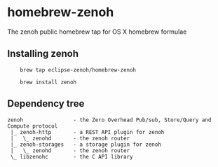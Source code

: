 # homebrew-zenoh

The zenoh public homebrew tap for OS X homebrew formulae

## Installing zenoh
```
    brew tap eclipse-zenoh/homebrew-zenoh
```

```
    brew install zenoh
```

## Dependency tree
```
zenoh                - the Zero Overhead Pub/sub, Store/Query and Compute protocol
 |_ zenoh-http       - a REST API plugin for zenoh
 |   \_ zenohd       - the zenoh router
 |_ zenoh-storages   - a storage plugin for zenoh
 |   \_ zenohd       - the zenoh router
 \_ libzenohc        - the C API library
```
